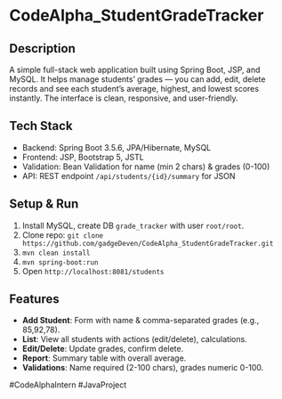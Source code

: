 # CodeAlpha_StudentGradeTracker

## Description
A simple full-stack web application built using Spring Boot, JSP, and MySQL.
It helps manage students’ grades — you can add, edit, delete records and see each student’s average, highest, and lowest scores instantly.
The interface is clean, responsive, and user-friendly.

## Tech Stack
- Backend: Spring Boot 3.5.6, JPA/Hibernate, MySQL
- Frontend: JSP, Bootstrap 5, JSTL
- Validation: Bean Validation for name (min 2 chars) & grades (0-100)
- API: REST endpoint `/api/students/{id}/summary` for JSON

## Setup & Run
1. Install MySQL, create DB `grade_tracker` with user `root/root`.
2. Clone repo: `git clone https://github.com/gadgeDeven/CodeAlpha_StudentGradeTracker.git`
3. `mvn clean install`
4. `mvn spring-boot:run`
5. Open `http://localhost:8081/students`

## Features
- **Add Student**: Form with name & comma-separated grades (e.g., 85,92,78).
- **List**: View all students with actions (edit/delete), calculations.
- **Edit/Delete**: Update grades, confirm delete.
- **Report**: Summary table with overall average.
- **Validations**: Name required (2-100 chars), grades numeric 0-100.

#CodeAlphaIntern #JavaProject
